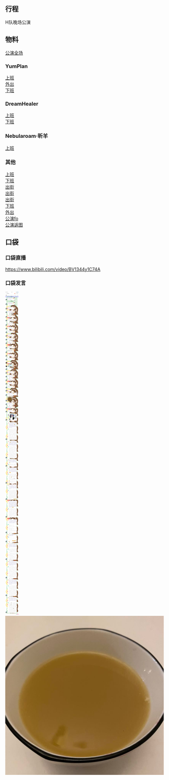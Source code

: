 ## 行程
H队晚场公演<br>

## 物料
[公演全场](https://www.bilibili.com/video/BV1KQ4y127cC)
### YumPlan
[上班](https://weibo.com/7335378002/KvIq1zdRp)<br>
[外出](https://weibo.com/7335378002/KvKJ84k1J)<br>
[下班]()
### DreamHealer
[上班](https://weibo.com/6375088879/KvIijcpgd)<br>
[下班](https://weibo.com/6375088879/KvKCTivLc)
### Nebularoam·昕羊
[上班](https://weibo.com/7584954147/KvIr5sWTW)<br>

### 其他
[上班](https://weibo.com/5415898244/KvIE5mWWs)<br>
[下班](https://weibo.com/7008987143/KvKjluK96)<br>
[出街](https://weibo.com/6141454100/KvKPbEvte)<br>
[出街](https://weibo.com/5802147398/KvL58ANTN)<br>
[出街](https://weibo.com/7610635463/KvL8vf6Z7)<br>
[下班](https://weibo.com/6075952903/KvKgwyPRv)<br>
[外出](https://weibo.com/2971625284/KvLdf0Auz)<br>
[公演fo](https://weibo.com/3817410647/KvPkawAqV)<br>
[公演返图](https://weibo.com/3817410647/KvSjZdB1U)
## 口袋
### 口袋直播
https://www.bilibili.com/video/BV1344y1C74A
### 口袋发言
![口袋发言](./pocket48/imgs/messages1.jpeg)<br>
![口袋发言](./pocket48/imgs/P1.jpeg)<br>